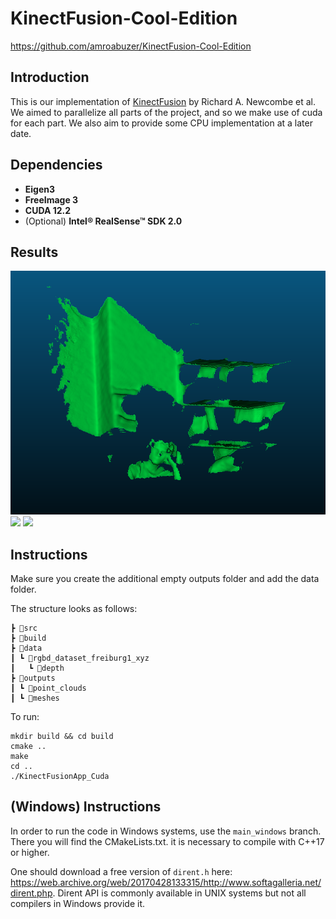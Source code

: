 # KinectFusion-Cool-Edition
https://github.com/amroabuzer/KinectFusion-Cool-Edition
## Introduction
This is our implementation of [KinectFusion](https://www.microsoft.com/en-us/research/wp-content/uploads/2016/02/ismar2011.pdf) by Richard A. Newcombe et al. 
We aimed to parallelize all parts of the project, and so we make use of cuda for each part. We also aim to provide some CPU implementation at a later date. 

## Dependencies

- **Eigen3** 
- **FreeImage 3**
- **CUDA 12.2**
- (Optional) **Intel® RealSense™ SDK 2.0**

## Results

![](Online.png)
![](KinectFusion512.png)
![](KinectFusion256.png)

## Instructions

Make sure you create the additional empty outputs folder and add the data folder.

The structure looks as follows:
```
┣ 📂src
┣ 📂build
┣ 📂data
┃ ┗ 📂rgbd_dataset_freiburg1_xyz
┃   ┗ 📂depth
┣ 📂outputs
┃ ┗ 📂point_clouds
┃ ┗ 📂meshes
```

To run:
```
mkdir build && cd build
cmake ..
make
cd ..
./KinectFusionApp_Cuda
```
## (Windows) Instructions

In order to run the code in Windows systems, use the `main_windows` branch. There you will find the CMakeLists.txt. it is necessary to compile with C++17 or higher. 

One should download a free version of `dirent.h` here: https://web.archive.org/web/20170428133315/http://www.softagalleria.net/dirent.php.  Dirent API is commonly available in UNIX systems but not all compilers in Windows provide it. 
